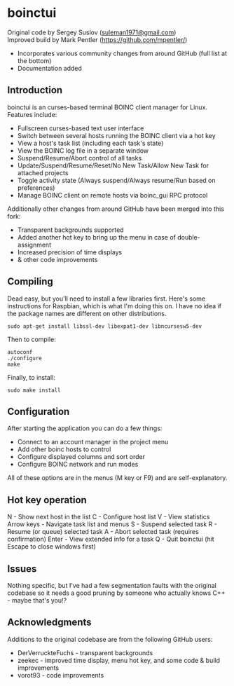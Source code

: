 # boinctui
Original code by Sergey Suslov (suleman1971@gmail.com)  
Improved build by Mark Pentler (https://github.com/mpentler/)  
- Incorporates various community changes from around GitHub (full list at the bottom)
- Documentation added

## Introduction

boinctui is an curses-based terminal BOINC client manager for Linux. Features include:
- Fullscreen curses-based text user interface
- Switch between several hosts running the BOINC client via a hot key
- View a host's task list (including each task's state)
- View the BOINC log file in a separate window
- Suspend/Resume/Abort control of all tasks
- Update/Suspend/Resume/Reset/No New Task/Allow New Task for attached projects
- Toggle activity state (Always suspend/Always resume/Run based on preferences)
- Manage BOINC client on remote hosts via boinc_gui RPC protocol

Additionally other changes from around GitHub have been merged into this fork:
- Transparent backgrounds supported
- Added another hot key to bring up the menu in case of double-assignment
- Increased precision of time displays
- & other code improvements

## Compiling
Dead easy, but you'll need to install a few libraries first. Here's some instructions 
for Raspbian, which is what I'm doing this on. I have no idea if the package names are 
different on other distributions.

```
sudo apt-get install libssl-dev libexpat1-dev libncursesw5-dev
```

Then to compile:

```
autoconf
./configure
make
```

Finally, to install:

```
sudo make install
```

## Configuration
After starting the application you can do a few things:
- Connect to an account manager in the project menu
- Add other boinc hosts to control
- Configure displayed columns and sort order
- Configure BOINC network and run modes

All of these options are in the menus (M key or F9) and are self-explanatory.

## Hot key operation
N - Show next host in the list
C - Configure host list
V - View statistics
Arrow keys - Navigate task list and menus
S - Suspend selected task
R - Resume (or queue) selected task
A - Abort selected task (requires confirmation)
Enter - View extended info for a task
Q - Quit boinctui (hit Escape to close windows first)

## Issues
Nothing specific, but I've had a few segmentation faults with the original codebase 
so it needs a good pruning by someone who actually knows C++ - maybe that's you!?

## Acknowledgments
Additions to the original codebase are from the following GitHub users:
- DerVerruckteFuchs - transparent backgrounds
- zeekec - improved time display, menu hot key, and some code & build improvements
- vorot93 - code improvements
